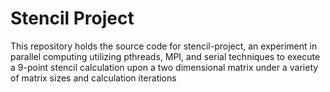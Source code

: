 # Stencil Project

This repository holds the source code for stencil-project, an experiment in parallel computing utilizing pthreads, MPI, and serial techniques to execute a 9-point stencil calculation upon a two dimensional matrix under a variety of matrix sizes and calculation iterations